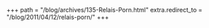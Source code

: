 +++
path = "/blog/archives/135-Relais-Porn.html"
extra.redirect_to = "/blog/2011/04/12/relais-porn/"
+++
